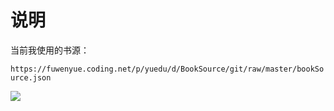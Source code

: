 # 说明

当前我使用的书源：

`https://fuwenyue.coding.net/p/yuedu/d/BookSource/git/raw/master/bookSource.json`



![](https://s3.bmp.ovh/imgs/2022/05/27/dddde7ef2ff09d12.png)